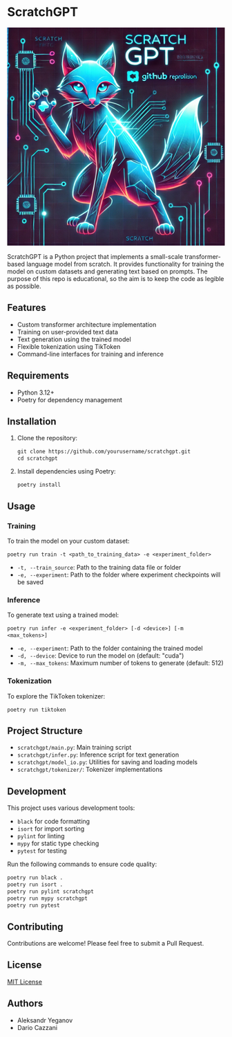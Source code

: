 # ScratchGPT

![ScratchGPT](./assets/logo.webp)

ScratchGPT is a Python project that implements a small-scale transformer-based
language model from scratch. It provides functionality for training the model
on custom datasets and generating text based on prompts. The purpose of this
repo is educational, so the aim is to keep the code as legible as possible.

## Features

- Custom transformer architecture implementation
- Training on user-provided text data
- Text generation using the trained model
- Flexible tokenization using TikToken
- Command-line interfaces for training and inference

## Requirements

- Python 3.12+
- Poetry for dependency management

## Installation

1. Clone the repository:
   ```
   git clone https://github.com/yourusername/scratchgpt.git
   cd scratchgpt
   ```

2. Install dependencies using Poetry:
   ```
   poetry install
   ```

## Usage

### Training

To train the model on your custom dataset:

```
poetry run train -t <path_to_training_data> -e <experiment_folder>
```

- `-t, --train_source`: Path to the training data file or folder
- `-e, --experiment`: Path to the folder where experiment checkpoints will be saved


### Inference

To generate text using a trained model:

```
poetry run infer -e <experiment_folder> [-d <device>] [-m <max_tokens>]
```

- `-e, --experiment`: Path to the folder containing the trained model
- `-d, --device`: Device to run the model on (default: "cuda")
- `-m, --max_tokens`: Maximum number of tokens to generate (default: 512)

### Tokenization

To explore the TikToken tokenizer:

```
poetry run tiktoken
```

## Project Structure

- `scratchgpt/main.py`: Main training script
- `scratchgpt/infer.py`: Inference script for text generation
- `scratchgpt/model_io.py`: Utilities for saving and loading models
- `scratchgpt/tokenizer/`: Tokenizer implementations

## Development

This project uses various development tools:

- `black` for code formatting
- `isort` for import sorting
- `pylint` for linting
- `mypy` for static type checking
- `pytest` for testing

Run the following commands to ensure code quality:

```
poetry run black .
poetry run isort .
poetry run pylint scratchgpt
poetry run mypy scratchgpt
poetry run pytest
```

## Contributing

Contributions are welcome! Please feel free to submit a Pull Request.

## License

[MIT License](LICENSE)

## Authors

- Aleksandr Yeganov
- Dario Cazzani

